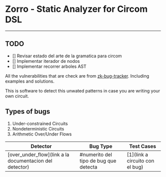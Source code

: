 # Zorro - Static Analyzer for Circom DSL
--------------------------

## TODO
- [] Revisar estado del arte de la gramatica para circom 
- [] Implementar iterador de nodos
- [] Implementar recorrer arboles AST


All the vulnerabilities that are check are from [zk-bug-tracker](https://github.com/0xPARC/zk-bug-tracker). Including examples and solutions.

This is software to detect this unwated patterns in case you are writing your own circuit.

## Types of bugs 

1. Under-constrained Circuits
2. Nondeterministic Circuits
3. Arithmetic Over/Under Flows



| Detector | Bug Type | Test Cases |
-----------|----------|------------| 
| [over_under_flow](link a la documentacion del detector) | #numerito del tipo de bug que detecta | [1](link a circuito con el bug) |